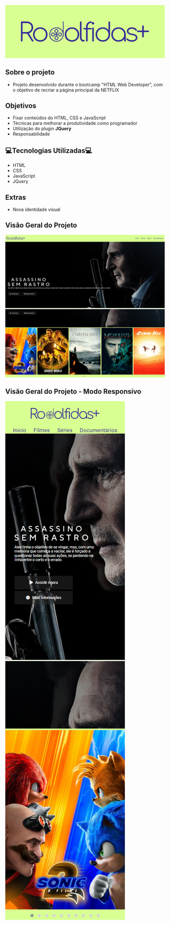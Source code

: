 ![Logo](img/apresentacao.png)

## Sobre o projeto
 - Projeto desenvolvido durante o bootcamp "HTML Web Developer", com o objetivo de recriar a página principal da NETFLIX

## Objetivos
- Fixar conteúdos do HTML, CSS e JavaScript
- Técnicas para melhorar a produtividade como programador
- Utilização do plugin **JQuery**
- Responsabilidade  

## 💻Tecnologias Utilizadas💻
- HTML 
- CSS 
- JavaScript
- JQuery

## Extras
- Nova identidade visual

## Visão Geral do Projeto

![Parte1](img/Projeto.png)
![Parte2](img/Projeto2.png)

## Visão Geral do Projeto - Modo Responsivo

![Parte3](img/Projeto3.png)
![Parte4](img/Projeto4.png)


